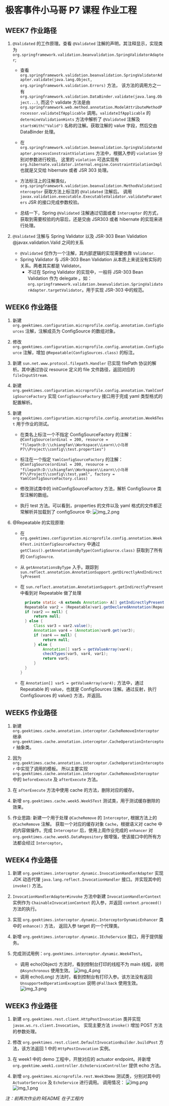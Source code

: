 # 极客事件小马哥 P7 课程 作业工程

## WEEK7 作业路径
1. `@Validated` 的工作原理。查看 `@Validated` 注解的声明，其注释显示，实现类为 `org.springframework.validation.beanvalidation.SpringValidatorAdapter`;
   * 查看 `org.springframework.validation.beanvalidation.SpringValidatorAdapter.validate(java.lang.Object, org.springframework.validation.Errors)` 方法，
   该方法的调用方之一有 `org.springframework.validation.DataBinder.validate(java.lang.Object...)`, 而这个 validate 方法是由
     `org.springframework.web.method.annotation.ModelAttributeMethodProcessor.validateIfApplicable` 调用。`validateIfApplicable` 的 `determineValidationHints` 方法中解析了
     `@Validated` 注解及 `startsWith("Valid")` 名称的注解。获取注解的 value 字段，然后交由 DataBinder 处理。
      
   * 在 `org.springframework.validation.beanvalidation.SpringValidatorAdapter.processConstraintViolations` 方法中，根据入参的 `violation` 分别对参数进行校验。
      这里的 `violation` 可选实现有 `org.hibernate.validator.internal.engine.ConstraintViolationImpl` 也就是又交给 hibernate 或者 JSR 303 处理。
     
   * 方法标注上的注解类似，`org.springframework.validation.beanvalidation.MethodValidationInterceptor` 获取方法上标注的 `@Validated` 注解后。
     调用 `javax.validation.executable.ExecutableValidator.validateParameters` JSR 的接口完成参数校验。
   * 总结一下，Spring `@Validated` 注解通过切面或者 `Interceptor` 的方式，获取到需要校验的内容后，还是交由 JSR303 或者 hibernate 的实现来进行处理。
   
2. `@Validated` 注解与 Spring Validator 以及 JSR-303 Bean Validation @javax.validation.Valid 之间的关系
   * `@Validated` 仅作为一个注解，其内部逻辑的实现需要依靠 `Validator`.
   * Spring Validator 与 JSR-303 Bean Validation 从本质上来说没有实际的关系。两者其实都是 Validator。
      * 不过在 Spring Validator 的实现中，一般将 JSR-303 Bean Validation 作为 delegate 。如：`org.springframework.validation.beanvalidation.SpringValidatorAdapter.targetValidator`。用于实现 JSR-303 中的规范。
   

## WEEK6 作业路径
1. 新建 `org.geektimes.configuration.microprofile.config.annotation.ConfigSources` 注解，注解成员为 ConfigSource 的数组对象。

2. 修改 `org.geektimes.configuration.microprofile.config.annotation.ConfigSource` 注解，增加 `@Repeatable(ConfigSources.class)` 的标注。

3. 新建 `sun.net.www.protocol.filepath.Handler` 已实现 filePath 协议的解析。其中通过协议 resource 定义的 file 文件路径，返回对应的 `fileInputStream`.

4. 新建 `org.geektimes.configuration.microprofile.config.annotation.YamlConfigSourceFactory` 实现 `ConfigSourceFactory` 接口用于完成 yaml 类型格式的配置解析。

5. 新建 `org.geektimes.configuration.microprofile.config.annotation.Week6Test` 用于作业的测试。
   * 在类名上标注一个不指定 ConfigSourceFactory 的注解：`@ConfigSource(ordinal = 200, resource = "filepath:D:\\chiangfan\\Workspace\\Learn\\小马哥 P7\\Project\\config\\test.properties")`
   * 标注在一个指定 `YamlConfigSourceFactory` 的注解：`@ConfigSource(ordinal = 200, resource = "filepath:D:\\chiangfan\\Workspace\\Learn\\小马哥 P7\\Project\\config\\test.yaml",
     factory = YamlConfigSourceFactory.class)`
     
   * 修改测试类中的 initConfigSourceFactory 方法，解析 ConfigSource 类型注解的数组。
   * 执行 test 方法。可以看到，properties 的文件以及 yaml 格式的文件都正常解析并加载到了 configSource 中:
   ![img_2.png](img_2.png)
     
6. @Repeatable 的实现原理: 
   * 在 `org.geektimes.configuration.microprofile.config.annotation.Week6Test.initConfigSourceFactory` 中通过 `getClass().getAnnotationsByType(ConfigSource.class)` 获取到了所有的 `ConfigSource`.
   * 从 `getAnnotationsByType` 入手。跟踪到 `sun.reflect.annotation.AnnotationSupport.getDirectlyAndIndirectlyPresent`
   * 在 `sun.reflect.annotation.AnnotationSupport.getIndirectlyPresent` 中看到对 Repeatable 做了处理
      ```java
        private static <A extends Annotation> A[] getIndirectlyPresent(Map<Class<? extends Annotation>, Annotation> var0, Class<A> var1) {
        Repeatable var2 = (Repeatable)var1.getDeclaredAnnotation(Repeatable.class);
        if (var2 == null) {
            return null;
        } else {
            Class var3 = var2.value();
            Annotation var4 = (Annotation)var0.get(var3);
            if (var4 == null) {
                return null;
            } else {
                Annotation[] var5 = getValueArray(var4);
                checkTypes(var5, var4, var1);
                return var5;
            }
        }
      }
      ```
     
   * 在 `Annotation[] var5 = getValueArray(var4);` 方法中，通过 Repeatable 的 value，也就是 ConfigSources 注解。通过反射，执行 ConfigSources 的 value() 方法，并返回。
   
## WEEK5 作业路径
1. 新建 `org.geektimes.cache.annotation.interceptor.CacheRemoveInterceptor` 
   继承 `org.geektimes.cache.annotation.interceptor.CacheOperationInterceptor` 抽象类。
   
2. 因为 `org.geektimes.cache.annotation.interceptor.CacheOperationInterceptor` 中实现了调用的模板。
   所以主要实现 `org.geektimes.cache.annotation.interceptor.CacheRemoveInterceptor` 中的 `beforeExecute` 及 `afterExecute` 方法。
   
3. 在 `afterExecute` 方法中使用 cache 的方法，删除对应的缓存。

4. 新增 `org.geektimes.cache.week5.Week5Test` 测试类，用于测试缓存删除的效果。
5. 作业思路: 新建一个用于处理 `@CacheRemove` 的 `Interceptor`, 根据方法上的 `@CacheRemove` 注解。
   获取一个对应的缓存对象 `Cache`，根据语义对 cache 中的内容做操作。完成 `Interceptor` 后，使用上周作业完成的 `enhancer` 
   对 `org.geektimes.cache.week5.DataRepository` 做增强，使该接口中的所有方法都会经过 `Interceptor`。

## WEEK4 作业路径
1. 新建 `org.geektimes.interceptor.dynamic.InvocationHandlerAdapter` 实现 JDK 动态代理 
   `java.lang.reflect.InvocationHandler` 接口。并实现其中的 `invoke()` 方法。
   
2. `InvocationHandlerAdapter#invoke` 方法中新建 `InvocationHandlerContext` 实例作为 
   `ChainableInvocationContext` 的入参，并返回 `context.proceed()` 方法的执行。
   
3. 实现 `org.geektimes.interceptor.dynamic.InterceptorDynamicEnhancer` 类中的 `enhance()` 方法，
   返回入参 target 的一个代理类。
   
4. 新增 `org.geektimes.interceptor.dynamic.IEchoService` 接口，用于提供服务。
5. 完成测试用例：`org.geektimes.interceptor.dynamic.Week4Test`。
   * 调用 echo(Object) 方法时，看到控制台打印的线程不为 main 线程，说明 `@Asynchronous` 使用生效。
   ![img_4.png](img_4.png)
   * 调用 echo(Long) 方法时，看到控制台有打印入参。该方法没有返回 `UnsupportedOperationException` 说明 `@Fallback` 使用生效。
   ![img_3.png](img_3.png)
     
## WEEK3 作业路径
1. 新建 `org.geektimes.rest.client.HttpPostInvocation` 类并实现 `javax.ws.rs.client.Invocation`。
实现主要方法 `invoke()` 增加 POST 方法的参数处理。

2. 修改 `org.geektimes.rest.client.DefaultInvocationBuilder.buildPost` 方法，该方法返回 1 中的 `HttpPostInvocation` 实例。

3. 在 week1 中的 demo 工程中，开放对应的 actuator endpoint。并新增 `org.geektime.week1.controller.EchoServiceController` 
   提供 echo 方法。
   
4. 新增 `org.geektimes.microprofile.rest.Week3Demo` 测试类，分别对其中的 `ActuatorService` 及 `EchoService` 进行调用。
调用情况：
   ![img.png](img.png)
   ![img_1.png](img_1.png)
   
*注：前两次作业的 README 在子工程内*
